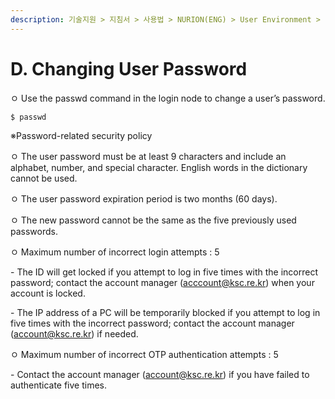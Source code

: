 ```yaml
---
description: 기술지원 > 지침서 > 사용법 > NURION(ENG) > User Environment > D. Changing User Password
---
```


# D. Changing User Password

ㅇ Use the passwd command in the login node to change a user’s password.

```
$ passwd
```

※Password-related security policy

ㅇ The user password must be at least 9 characters and include an alphabet, number, and special character. English words in the dictionary cannot be used.

ㅇ The user password expiration period is two months (60 days).

ㅇ The new password cannot be the same as the five previously used passwords.

ㅇ Maximum number of incorrect login attempts : 5

\- The ID will get locked if you attempt to log in five times with the incorrect password; contact the account manager ([acccount@ksc.re.kr](mailto:acccount@ksc.re.kr)) when your account is locked.

\- The IP address of a PC will be temporarily blocked if you attempt to log in five times with the incorrect password; contact the account manager ([account@ksc.re.kr](mailto:account@ksc.re.kr)) if needed.

ㅇ Maximum number of incorrect OTP authentication attempts : 5

\- Contact the account manager ([account@ksc.re.kr](mailto:account@ksc.re.kr)) if you have failed to authenticate five times.
